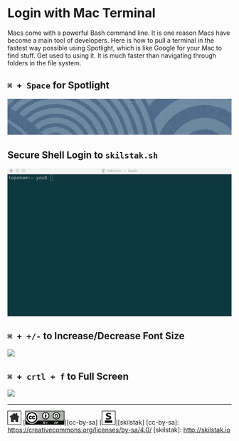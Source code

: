 # Login with Mac Terminal

Macs come with a powerful Bash command line. It is one reason Macs
have become a main tool of developers. Here is how to pull a terminal
in the fastest way possible using Spotlight, which is like Google for
your Mac to find stuff. Get used to using it. It is much faster than
navigating through folders in the file system.

## `⌘ + Space` for Spotlight

![](/assets/login-mac1.gif)

## Secure Shell Login to `skilstak.sh`

![](/assets/login-mac.gif)

## `⌘ + +/-` to Increase/Decrease Font Size

![](/assets/terminal-font-size.gif)

## `⌘ + crtl + f` to Full Screen

![](/assets/terminal-full-screen.gif)

---
[![home](/assets/home-bw.png)](/README.md)
[![cc-by-sa](/assets/cc-by-sa.png)][cc-by-sa]
[![skilstak](/assets/skilstak-logo-bw.png)][skilstak]
[cc-by-sa]: https://creativecommons.org/licenses/by-sa/4.0/
[skilstak]: http://skilstak.io

